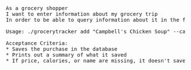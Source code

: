 <pre>
  As a grocery shopper
  I want to enter information about my grocery trip
  In order to be able to query information about it in the future
  
  Usage: ./grocerytracker add "Campbell's Chicken Soup" --calories 120 --price 1.50
  
  Acceptance Criteria:
  * Saves the purchase in the database
  * Prints out a summary of what it saved
  * If price, calories, or name are missing, it doesn't save the record and instead prints an error message
</pre>
